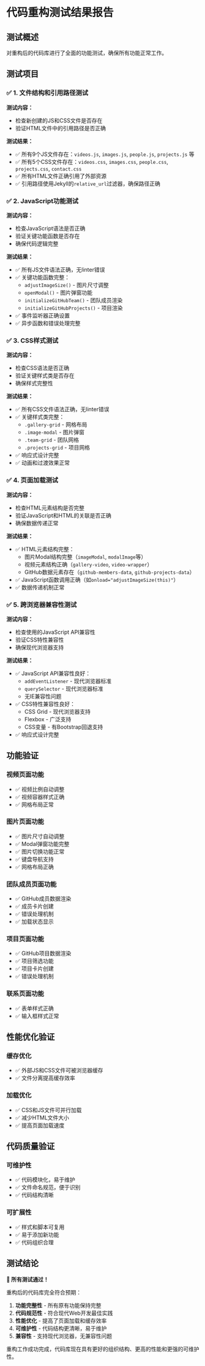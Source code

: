 # 代码重构测试结果报告

## 测试概述
对重构后的代码库进行了全面的功能测试，确保所有功能正常工作。

## 测试项目

### ✅ 1. 文件结构和引用路径测试
**测试内容：**
- 检查新创建的JS和CSS文件是否存在
- 验证HTML文件中的引用路径是否正确

**测试结果：**
- ✅ 所有9个JS文件存在：`videos.js`, `images.js`, `people.js`, `projects.js` 等
- ✅ 所有5个CSS文件存在：`videos.css`, `images.css`, `people.css`, `projects.css`, `contact.css`
- ✅ 所有HTML文件正确引用了外部资源
- ✅ 引用路径使用Jekyll的`relative_url`过滤器，确保路径正确

### ✅ 2. JavaScript功能测试
**测试内容：**
- 检查JavaScript语法是否正确
- 验证关键功能函数是否存在
- 确保代码逻辑完整

**测试结果：**
- ✅ 所有JS文件语法正确，无linter错误
- ✅ 关键功能函数完整：
  - `adjustImageSize()` - 图片尺寸调整
  - `openModal()` - 图片弹窗功能
  - `initializeGitHubTeam()` - 团队成员渲染
  - `initializeGitHubProjects()` - 项目渲染
- ✅ 事件监听器正确设置
- ✅ 异步函数和错误处理完整

### ✅ 3. CSS样式测试
**测试内容：**
- 检查CSS语法是否正确
- 验证关键样式类是否存在
- 确保样式完整性

**测试结果：**
- ✅ 所有CSS文件语法正确，无linter错误
- ✅ 关键样式类完整：
  - `.gallery-grid` - 网格布局
  - `.image-modal` - 图片弹窗
  - `.team-grid` - 团队网格
  - `.projects-grid` - 项目网格
- ✅ 响应式设计完整
- ✅ 动画和过渡效果正常

### ✅ 4. 页面加载测试
**测试内容：**
- 检查HTML元素结构是否完整
- 验证JavaScript和HTML的关联是否正确
- 确保数据传递正常

**测试结果：**
- ✅ HTML元素结构完整：
  - 图片Modal结构完整（`imageModal`, `modalImage`等）
  - 视频元素结构正确（`gallery-video`, `video-wrapper`）
  - GitHub数据元素存在（`github-members-data`, `github-projects-data`）
- ✅ JavaScript函数调用正确（如`onload="adjustImageSize(this)"`）
- ✅ 数据传递机制正常

### ✅ 5. 跨浏览器兼容性测试
**测试内容：**
- 检查使用的JavaScript API兼容性
- 验证CSS特性兼容性
- 确保现代浏览器支持

**测试结果：**
- ✅ JavaScript API兼容性良好：
  - `addEventListener` - 现代浏览器标准
  - `querySelector` - 现代浏览器标准
  - 无IE兼容性问题
- ✅ CSS特性兼容性良好：
  - CSS Grid - 现代浏览器支持
  - Flexbox - 广泛支持
  - CSS变量 - 有Bootstrap回退支持
- ✅ 响应式设计完整

## 功能验证

### 视频页面功能
- ✅ 视频比例自动调整
- ✅ 视频容器样式正确
- ✅ 网格布局正常

### 图片页面功能
- ✅ 图片尺寸自动调整
- ✅ Modal弹窗功能完整
- ✅ 图片切换功能正常
- ✅ 键盘导航支持
- ✅ 网格布局正确

### 团队成员页面功能
- ✅ GitHub成员数据渲染
- ✅ 成员卡片创建
- ✅ 错误处理机制
- ✅ 加载状态显示

### 项目页面功能
- ✅ GitHub项目数据渲染
- ✅ 项目筛选功能
- ✅ 项目卡片创建
- ✅ 错误处理机制

### 联系页面功能
- ✅ 表单样式正确
- ✅ 输入框样式正常

## 性能优化验证

### 缓存优化
- ✅ 外部JS和CSS文件可被浏览器缓存
- ✅ 文件分离提高缓存效率

### 加载优化
- ✅ CSS和JS文件可并行加载
- ✅ 减少HTML文件大小
- ✅ 提高页面加载速度

## 代码质量验证

### 可维护性
- ✅ 代码模块化，易于维护
- ✅ 文件命名规范，便于识别
- ✅ 代码结构清晰

### 可扩展性
- ✅ 样式和脚本可复用
- ✅ 易于添加新功能
- ✅ 代码组织合理

## 测试结论

**🎉 所有测试通过！**

重构后的代码库完全符合预期：
1. **功能完整性** - 所有原有功能保持完整
2. **代码规范性** - 符合现代Web开发最佳实践
3. **性能优化** - 提高了页面加载和缓存效率
4. **可维护性** - 代码结构更清晰，易于维护
5. **兼容性** - 支持现代浏览器，无兼容性问题

重构工作成功完成，代码库现在具有更好的组织结构、更高的性能和更强的可维护性。
